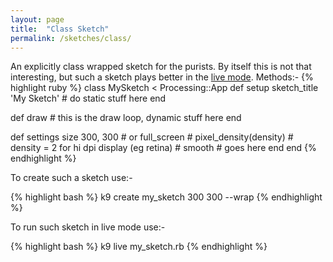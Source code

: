 ```yaml
---
layout: page
title:  "Class Sketch"
permalink: /sketches/class/
---
```


An explicitly class wrapped sketch for the purists. By itself this is not that interesting, but such a sketch plays better in the [live mode][live].
Methods:-
{% highlight ruby %}
class MySketch < Processing::App
  def setup
    sketch_title 'My Sketch'
    # do static stuff here
  end
  
  def draw
    # this is the draw loop, dynamic stuff here
  end
  
  def settings
    size 300, 300 # or full_screen
    # pixel_density(density) # density = 2 for hi dpi display (eg retina)
    # smooth # goes here
  end
end
{% endhighlight %}

To create such a sketch use:-

{% highlight bash %}
k9 create my_sketch 300 300 --wrap
{% endhighlight %}

To run such sketch in live mode use:-

{% highlight bash %}
k9 live my_sketch.rb
{% endhighlight %}


[live]:https://github.com/ruby-processing/JRubyArt/wiki/Live-Coding
